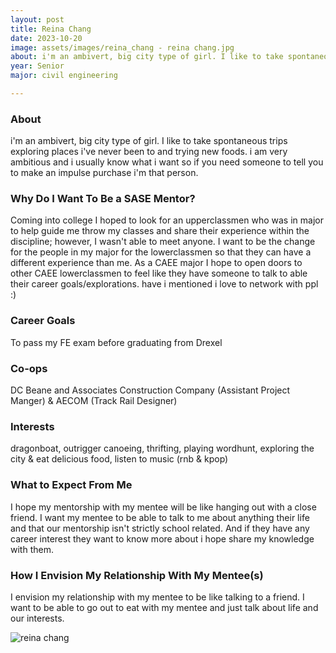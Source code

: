 ```yaml
---
layout: post
title: Reina Chang 
date: 2023-10-20
image: assets/images/reina_chang - reina chang.jpg
about: i'm an ambivert, big city type of girl. I like to take spontaneous trips exploring places i've never been to and trying new foods. i am very ambitious and i usually know what i want so if you need someone to tell you to make an impulse purchase i'm that person. 
year: Senior
major: civil engineering

---
```


### About

i'm an ambivert, big city type of girl. I like to take spontaneous trips exploring places i've never been to and trying new foods. i am very ambitious and i usually know what i want so if you need someone to tell you to make an impulse purchase i'm that person. 

### Why Do I Want To Be a SASE Mentor?

Coming into college I hoped to look for an upperclassmen who was in major to help guide me throw my classes and share their experience within the discipline; however, I wasn't able to meet anyone. I want to be the change for the people in my major for the lowerclassmen so that they can have a different experience than me. As a CAEE major I hope to open doors to other CAEE lowerclassmen to feel like they have someone to talk to able their career goals/explorations. have i mentioned i love to network with ppl :)

### Career Goals

To pass my FE exam before graduating from Drexel 

### Co-ops

DC Beane and Associates Construction Company (Assistant Project Manger) & AECOM (Track Rail Designer)

### Interests

dragonboat, outrigger canoeing, thrifting, playing wordhunt, exploring the city & eat delicious food, listen to music (rnb & kpop)

### What to Expect From Me

I hope my mentorship with my mentee will be like hanging out with a close friend. I want my mentee to be able to talk to me about anything their life and that our mentorship isn't strictly school related. And if they have any career interest they want to know more about i hope share my knowledge with them.

### How I Envision My Relationship With My Mentee(s) 

I envision my relationship with my mentee to be like talking to a friend. I want to be able to go out to eat with my mentee and just talk about life and our interests. 

<div class="text-center my-5">
    <img src="https://sase-drexel.github.io/mentorship-2023/assets/images/reina_chang - reina chang.jpg" alt="reina chang" class="rounded post-img" />
</div>
